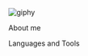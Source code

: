 ![giphy](https://github.com/unkn-source/unkn-source/assets/165537535/6655b3f2-0828-4e01-ae82-d877f3e3ae99)

About me

Languages and Tools
